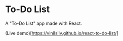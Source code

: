 # To-Do List

A "To-Do List" app made with React.

(Live demo)[https://vinilsilv.github.io/react-to-do-list/]